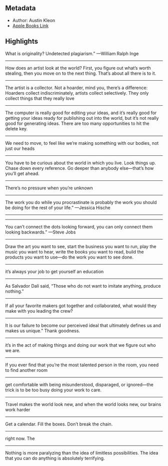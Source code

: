 ## Metadata
- Author: Austin Kleon
- [Apple Books Link](ibooks://assetid/62C3D04A85FC3B5507104A3088724B5A)

## Highlights
What is originality? Undetected plagiarism.”
					—William Ralph Inge

---
How does an artist look at the world?
				First, you figure out what’s worth stealing, then you move on to the next thing.
				That’s about all there is to it.

---
The artist is a collector. Not a hoarder, mind you, there’s a difference: Hoarders collect indiscriminately, artists collect selectively. They only collect things that they really love

---
The computer is really good for editing your ideas, and it’s really good for getting your ideas ready for publishing out into the world, but it’s not really good for generating ideas. There are too many opportunities to hit the delete key.

---
We need to move, to feel like we’re making something with our bodies, not just our heads

---
You have to be curious about the world in which you live. Look things up. Chase down every reference. Go deeper than anybody else—that’s how you’ll get ahead.

---
There’s no pressure when you’re unknown

---
The work you do while you procrastinate is probably the work you should be doing for the rest of your life.”
				—Jessica Hische

---

				
							
				
					

---
You can’t connect the dots looking forward, you can only connect them looking backwards.”
					—Steve Jobs
				
			
				
					

---
Draw the art you want to see, start the business you want to run, play the music you want to hear, write the books you want to read, build the products you want to use—do the work you want to see done.

---
it’s always your job to get yourself an education

---
As Salvador Dalí said, “Those who do not want to imitate anything, produce nothing.”

---
If all your favorite makers got together and collaborated, what would they make with you leading the crew?

---
It is our failure to become our perceived ideal that ultimately defines us and makes us unique.” Thank goodness.

---
it’s in the act of making things and doing our work that we figure out who we are.

---
If you ever find that you’re the most talented person in the room, you need to find another room

---
get comfortable with being misunderstood, disparaged, or ignored—the trick is to be too busy doing your work to care. 
				
					

---
Travel makes the world look new, and when the world looks new, our brains work harder

---
Get a calendar. Fill the boxes. Don’t break the chain.

---
right now. 
				The

---
Nothing is more paralyzing than the idea of limitless possibilities. The idea that you can do anything is absolutely terrifying.